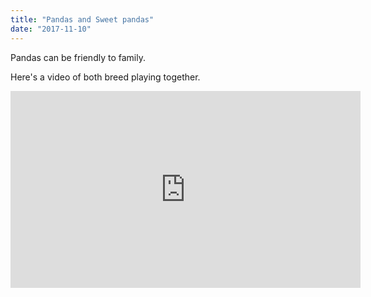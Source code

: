```yaml
---
title: "Pandas and Sweet pandas"
date: "2017-11-10"
---
```


Pandas can be friendly to family.

Here's a video of both breed playing together.

<iframe width="560" height="315" src="https://www.youtube.com/embed/3do6_Qs1GNk" frameborder="0" allowfullscreen></iframe>